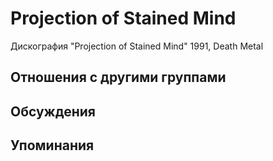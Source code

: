 # Projection of Stained Mind

Дискография
"Projection of Stained Mind" 1991, Death Metal

## Отношения с другими группами


## Обсуждения


## Упоминания

